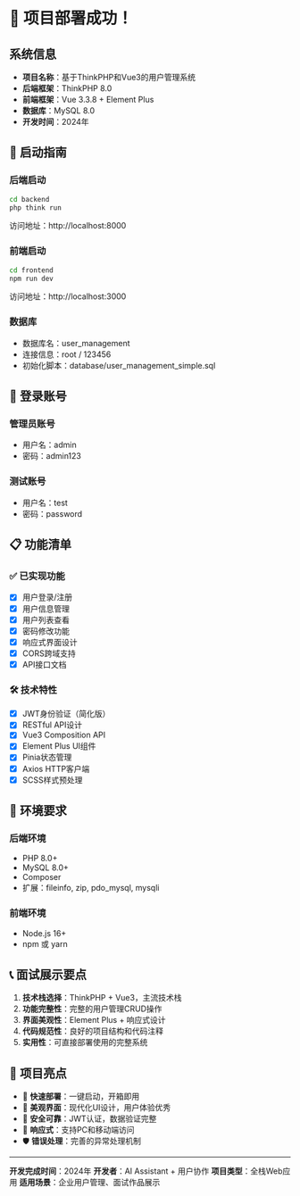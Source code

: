 # 🎉 项目部署成功！

## 系统信息
- **项目名称**：基于ThinkPHP和Vue3的用户管理系统
- **后端框架**：ThinkPHP 8.0
- **前端框架**：Vue 3.3.8 + Element Plus
- **数据库**：MySQL 8.0
- **开发时间**：2024年

## 🚀 启动指南

### 后端启动
```bash
cd backend
php think run
```
访问地址：http://localhost:8000

### 前端启动
```bash
cd frontend
npm run dev
```
访问地址：http://localhost:3000

### 数据库
- 数据库名：user_management
- 连接信息：root / 123456
- 初始化脚本：database/user_management_simple.sql

## 🔑 登录账号

### 管理员账号
- 用户名：admin
- 密码：admin123

### 测试账号
- 用户名：test
- 密码：password

## 📋 功能清单

### ✅ 已实现功能
- [x] 用户登录/注册
- [x] 用户信息管理
- [x] 用户列表查看
- [x] 密码修改功能
- [x] 响应式界面设计
- [x] CORS跨域支持
- [x] API接口文档

### 🛠️ 技术特性
- [x] JWT身份验证（简化版）
- [x] RESTful API设计
- [x] Vue3 Composition API
- [x] Element Plus UI组件
- [x] Pinia状态管理
- [x] Axios HTTP客户端
- [x] SCSS样式预处理

## 🔧 环境要求

### 后端环境
- PHP 8.0+
- MySQL 8.0+
- Composer
- 扩展：fileinfo, zip, pdo_mysql, mysqli

### 前端环境
- Node.js 16+
- npm 或 yarn

## 📞 面试展示要点

1. **技术栈选择**：ThinkPHP + Vue3，主流技术栈
2. **功能完整性**：完整的用户管理CRUD操作
3. **界面美观性**：Element Plus + 响应式设计
4. **代码规范性**：良好的项目结构和代码注释
5. **实用性**：可直接部署使用的完整系统

## 🎯 项目亮点

- 🚀 **快速部署**：一键启动，开箱即用
- 🎨 **美观界面**：现代化UI设计，用户体验优秀
- 🔐 **安全可靠**：JWT认证，数据验证完整
- 📱 **响应式**：支持PC和移动端访问
- 🛡️ **错误处理**：完善的异常处理机制

---

**开发完成时间**：2024年
**开发者**：AI Assistant + 用户协作
**项目类型**：全栈Web应用
**适用场景**：企业用户管理、面试作品展示

